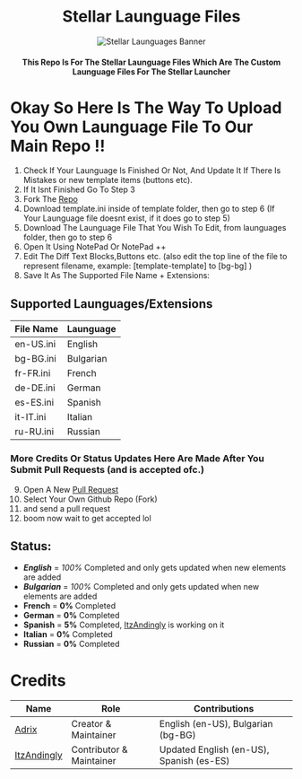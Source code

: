 <div align=center>
  
  <h1>Stellar Launguage Files </h1>
  <img src="https://cdn.discordapp.com/attachments/1293307899673579550/1293896931633795092/creator_program-1.jpg?ex=6724ba6b&is=672368eb&hm=dbe93d585335b91b5771acb8856adbe1c0fcbe59853c86de0eb62a7970d56eed&" alt="Stellar Launguages Banner">

  <h4>This Repo Is For The Stellar Launguage Files Which Are The Custom Launguage Files For The Stellar Launcher</h4>
  
</div>


# Okay So Here Is The Way To Upload You Own Launguage File To Our Main Repo !!

1) Check If Your Launguage Is Finished Or Not, And Update It If There Is Mistakes or new template items (buttons etc).
2) If It Isnt Finished Go To Step 3
3) Fork The [Repo](https://github.com/StellarFN/Stellar_Launguage_Files)
4) Download template.ini inside of template folder, then go to step 6 (If Your Launguage file doesnt exist, if it does go to step 5)
5) Download The Launguage File That You Wish To Edit, from launguages folder, then go to step 6
6) Open It Using NotePad Or NotePad ++
7) Edit The Diff Text Blocks,Buttons etc. (also edit the top line of the file to represent filename, example: [template-template] to [bg-bg] )
8) Save It As The Supported File Name + Extensions:
## Supported Launguages/Extensions
| File Name | Launguage |
| --------------- | ----------- |
| en-US.ini | English |
| bg-BG.ini | Bulgarian |
| fr-FR.ini | French |
| de-DE.ini | German |
| es-ES.ini | Spanish |
| it-IT.ini | Italian |
| ru-RU.ini | Russian |
### More Credits Or Status Updates Here Are Made After You Submit Pull Requests (and is accepted ofc.)
9) Open A New [Pull Request](https://github.com/StellarFN/Stellar_Launguage_Files/compare)
10) Select Your Own Github Repo (Fork)
11) and send a pull request
12) boom now wait to get accepted lol

## Status:
 - ***English*** = *100%* Completed and only gets updated when new elements are added
 - ***Bulgarian*** = *100%* Completed and only gets updated when new elements are added
 - **French** = **0%** Completed
 - **German** = **0%** Completed
 - **Spanish** = **5%** Completed, [ItzAndingly](https://github.com/ItzAndingly) is working on it
 - **Italian** = **0%** Completed
 - **Russian** = **0%** Completed

# Credits
| Name | Role | Contributions |
| --------------- | ----------- | ----------- |
| [Adrix](https://github.com/VoxyB89) | Creator & Maintainer | English (en-US), Bulgarian (bg-BG) |
| [ItzAndingly](https://github.com/ItzAndingly) | Contributor & Maintainer | Updated English (en-US), Spanish (es-ES) |
